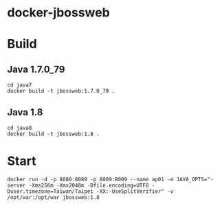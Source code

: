 # docker-jbossweb

# Build
## Java 1.7.0_79
```
cd java7
docker build -t jbossweb:1.7.0_79 .
```
## Java 1.8
```
cd java8
docker build -t jbossweb:1.8 .
```
# Start
```
docker run -d -p 8080:8080 -p 8009:8009 --name ap01 -e JAVA_OPTS="-server -Xms256m -Xmx2048m -Dfile.encoding=UTF8 -Duser.timezone=Taiwan/Taipei -XX:-UseSplitVerifier" -v /opt/war:/opt/war jbossweb:1.8
```